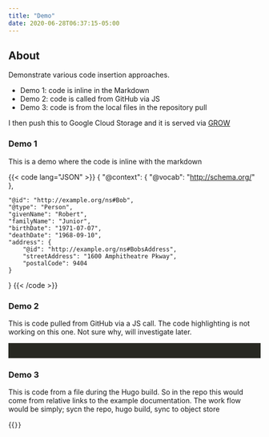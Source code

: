 ```yaml
---
title: "Demo"
date: 2020-06-28T06:37:15-05:00
---
```


## About

Demonstrate various code insertion approaches.  

* Demo 1: code is inline in the Markdown
* Demo 2: code is called from GitHub via JS
* Demo 3: code is from the local files in the repository pull

I then push this to Google Cloud Storage and it is served 
via [GROW](https://github.com/fils/goobjectweb)

### Demo 1
This is a demo where the code is inline with the 
markdown

{{< code lang="JSON" >}} 
{
    "@context": { "@vocab": "http://schema.org/" },

    "@id": "http://example.org/ns#Bob",
    "@type": "Person",
    "givenName": "Robert",
    "familyName": "Junior",
    "birthDate": "1971-07-07",
    "deathDate": "1968-09-10",
    "address": {
        "@id": "http://example.org/ns#BobsAddress",
        "streetAddress": "1600 Amphitheatre Pkway",
        "postalCode": 9404
    }
}
{{< /code >}}

### Demo 2
This is code pulled from GitHub via a JS call.   The code highlighting is not 
working on this one.  Not sure why, will investigate later.  

<script src="https://unpkg.com/axios/dist/axios.min.js"></script>
<script>
      axios({
      method: 'get',
      url: 'https://raw.githubusercontent.com/ESIPFed/science-on-schema.org/master/examples/dataset/minimal.jsonld'
       })
      .then(function (response) {
         document.getElementById("code-element").innerText = JSON.stringify(response.data, null, 2);
      });
</script>
<div class="highlight">
<pre  style="color:#f8f8f2;background-color:#272822;-moz-tab-size:4;-o-tab-size:4;tab-size:4"  >
<code class="language-JSON" data-lang="JSON" id="code-element">
</code> 
</pre>
</div>

### Demo 3

This is code from a file during the Hugo build.  So in the repo this would 
come from relative links to the example documentation.   The work flow would be 
simply; sycn the repo, hugo build, sync to object store

{{<code lang="turtle" file="code/shape.ttl">}}


